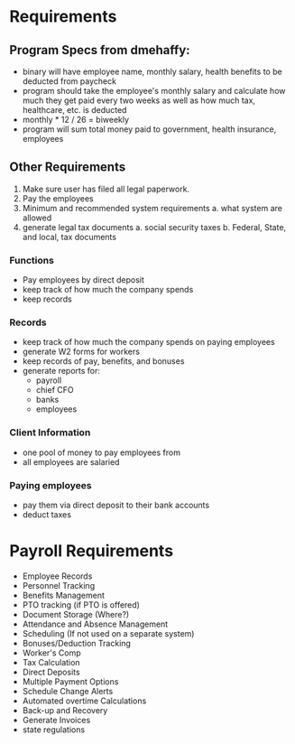 # Requirements

## Program Specs from dmehaffy:
* binary will have employee name, monthly salary, health benefits to be deducted from paycheck
* program should take the employee's monthly salary and calculate how much they get paid every two weeks as well as how much tax, healthcare, etc. is deducted
* monthly * 12 / 26 = biweekly
* program will sum total money paid to government, health insurance, employees

## Other Requirements

1. Make sure user has filed all legal paperwork.
2. Pay the employees
3. Minimum and recommended system requirements
  a. what system are allowed
4. generate legal tax documents
  a. social security taxes
  b. Federal, State, and local, tax documents


### Functions
* Pay employees by direct deposit
* keep track of how much the company spends
* keep records

### Records
* keep track of how much the company spends on paying employees
* generate W2 forms for workers
* keep records of pay, benefits, and bonuses
* generate reports for:
  * payroll
  * chief CFO
  * banks
  * employees

### Client Information
* one pool of money to pay employees from
* all employees are salaried

### Paying employees
* pay them via direct deposit to their bank accounts
* deduct taxes

# Payroll Requirements

* Employee Records
* Personnel Tracking
* Benefits Management
* PTO tracking (if PTO is offered)
* Document Storage (Where?)
* Attendance and Absence Management
* Scheduling (If not used on a separate system)
* Bonuses/Deduction Tracking
* Worker's Comp
* Tax Calculation
* Direct Deposits
* Multiple Payment Options
* Schedule Change Alerts
* Automated overtime Calculations
* Back-up and Recovery
* Generate Invoices
* state regulations
